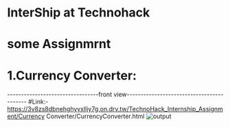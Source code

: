 # InterShip at Technohack

# some Assignmrnt
# 1.Currency Converter:
---------------------------------front view------------------------------------------
#Link:- https://3v8zs8dbnehghyyxlljy7g.on.drv.tw/TechnoHack_Internship_Assignment/Currency Converter/CurrencyConverter.html
![output](https://github.com/akku27-cse/TechnoHack_InternShip/assets/115920400/33fef7be-926d-4ed9-8ce4-053c58d427a2)
